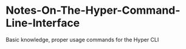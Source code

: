 # Notes-On-The-Hyper-Command-Line-Interface
Basic knowledge, proper usage commands for the Hyper CLI
